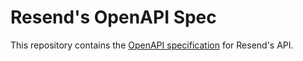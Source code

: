 # Resend's OpenAPI Spec

This repository contains the [OpenAPI specification](https://www.openapis.org/) for Resend's API.